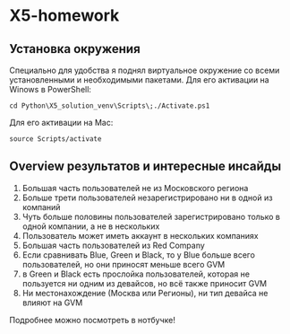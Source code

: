 # X5-homework
## Установка окружения
Специально для удобства я поднял виртуальное окружение со всеми установленными и необходимыми пакетами.
Для его активации на Winows в PowerShell:
```
cd Python\X5_solution_venv\Scripts\;./Activate.ps1 
```
Для его активации на Mac:
```
source Scripts/activate
```
## Overview результатов и интересные инсайды
1. Большая часть пользователей не из Московского региона
2. Больше трети пользователей незарегистрировано ни в одной из компаний
3. Чуть больше половины пользователей зарегистрировано только в одной компании, а не в нескольких
4. Пользователь может иметь аккаунт в нескольких компаниях
5. Большая часть пользователей из Red Company
6. Если сравнивать Blue, Green и Black, то у Blue больше всего пользователей, но они приносят меньше всего GVM
7. в Green и Black есть прослойка пользователей, которая не пользуется ни одним из девайсов, но всё также приносит GVM
8. Ни местонахождение (Москва или Регионы), ни тип девайса не влияют на GVM

Подробнее можно посмотреть в нотбучке!
